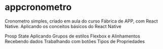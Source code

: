 # appcronometro
Cronometro simples, criado em aula  do curso Fábrica de APP, com React Native. Aplicando os conceitos básicos do React Native

Prosp
State
Aplicando Grupos de estilos
Flexbox e Alinhamentos
Recebendo dados
Trabalhando com botões
Tipos de Propriedades
